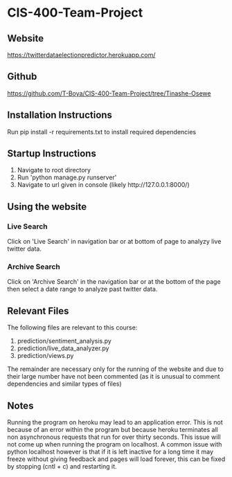 # CIS-400-Team-Project

## Website
https://twitterdataelectionpredictor.herokuapp.com/

## Github
https://github.com/T-Boya/CIS-400-Team-Project/tree/Tinashe-Osewe

## Installation Instructions
Run pip install -r requirements.txt to install required dependencies

## Startup Instructions
<ol>
<li>Navigate to root directory</li>
<li>Run 'python manage.py runserver'</li>
<li>Navigate to url given in console (likely http://127.0.0.1:8000/)</li>
</ol>

## Using the website
### Live Search
Click on 'Live Search' in navigation bar or at bottom of page to analyzy live twitter data.

### Archive Search
Click on 'Archive Search' in the navigation bar or at the bottom of the page then select a date range to analyze past twitter data.

## Relevant Files
The following files are relevant to this course:
<ol>
<li>prediction/sentiment_analysis.py</li>
<li>prediction/live_data_analyzer.py</li>
<li>prediction/views.py</li>
</ol>
The remainder are necessary only for the running of the website and due to their large number have not been commented (as it is unusual
to comment dependencies and similar types of files)

## Notes
Running the program on heroku may lead to an application error. This is not because of an error within the program but because heroku terminates all non asynchronous requests that run for over thirty seconds. This issue will not come up when running the program on localhost. A common issue with python localhost however is that if it is left inactive for a long time it may freeze without giving feedback and pages will load forever, this can be fixed by stopping (cntl + c) and restarting it.